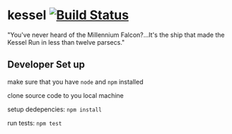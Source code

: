 # kessel [![Build Status](https://travis-ci.org/jasonray/kessel.svg?branch=master)](https://travis-ci.org/jasonray/kessel)

"You've never heard of the Millennium Falcon?…It's the ship that made the Kessel Run in less than twelve parsecs."




Developer Set up
----------------
make sure that you have `node` and `npm` installed

clone source code to you local machine

setup dedepencies: `npm install`

run tests: `npm test`


